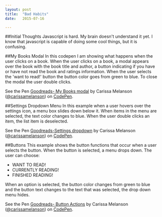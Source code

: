 ```yaml
---
layout: post
title:  "Bad Habits"
date:   2015-07-16 

---
```



##Initial Thoughts
Javascript is hard. My brain doesn't understand it yet. 
I know that javascript is capable of doing some cool things, but it is confusing. 

##My Books Modal
In this codepen I am showing what happens when the user clicks on a book.
When the user clicks on a book, a modal appears over the book with the book title and author, a button indicating if you have or have not read the book and ratings information. When the user selects the 'want to read!' button the button color goes from green to blue. To close the modal the user double clicks.

<p data-height="268" data-theme-id="0" data-slug-hash="gpKEOK" data-default-tab="result" data-user="carissamelanson" class='codepen'>See the Pen <a href='http://codepen.io/carissamelanson/pen/gpKEOK/'>Goodreads- My Books modal</a> by Carissa Melanson (<a href='http://codepen.io/carissamelanson'>@carissamelanson</a>) on <a href='http://codepen.io'>CodePen</a>.</p>
<script async src="//assets.codepen.io/assets/embed/ei.js"></script>

##Settings Dropdown Menu
In this example when a user hovers over the settings icon, a menu box slides down below it. When items in the menu are selected, the text color changes to blue. When the user double clicks an item, the list item is deselected.

<p data-height="268" data-theme-id="0" data-slug-hash="jPKJjr" data-default-tab="result" data-user="carissamelanson" class='codepen'>See the Pen <a href='http://codepen.io/carissamelanson/pen/jPKJjr/'>Goodreads-Settings dropdown</a> by Carissa Melanson (<a href='http://codepen.io/carissamelanson'>@carissamelanson</a>) on <a href='http://codepen.io'>CodePen</a>.</p>
<script async src="//assets.codepen.io/assets/embed/ei.js"></script>

##Buttons
This example shows the button functions that occur when a user selects the button. When the button is selected, a menu drops down. 
The user can choose:
-  WANT TO READ!
-  CURRENTLY READING!
-  FINISHED READING!

When an option is selected, the button color changes from green to blue and the button text changes to the text that was selected, the drop down menu hides.

<p data-height="268" data-theme-id="0" data-slug-hash="PqagKP" data-default-tab="result" data-user="carissamelanson" class='codepen'>See the Pen <a href='http://codepen.io/carissamelanson/pen/PqagKP/'>Goodreads- Button Actions</a> by Carissa Melanson (<a href='http://codepen.io/carissamelanson'>@carissamelanson</a>) on <a href='http://codepen.io'>CodePen</a>.</p>
<script async src="//assets.codepen.io/assets/embed/ei.js"></script>